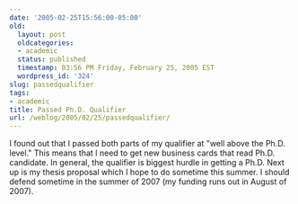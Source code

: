 ```yaml
---
date: '2005-02-25T15:56:00-05:00'
old:
  layout: post
  oldcategories:
  - academic
  status: published
  timestamp: 03:56 PM Friday, February 25, 2005 EST
  wordpress_id: '324'
slug: passedqualifier
tags:
- academic
title: Passed Ph.D. Qualifier
url: /weblog/2005/02/25/passedqualifier/
---
```


I found out that I passed both parts of my qualifier at "well above the Ph.D.
level."  This means that I need to get new business cards that read Ph.D.
candidate.  In general, the qualifier is biggest hurdle in getting a Ph.D.
Next up is my thesis proposal which I hope to do sometime this summer.  I
should defend sometime in the summer of 2007 (my funding runs out in August
of 2007).